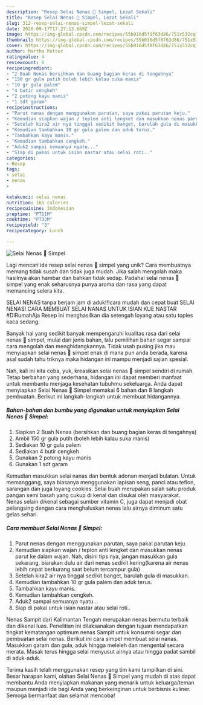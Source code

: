 ```yaml
---
description: "Resep Selai Nenas 🍍 Simpel, Lezat Sekali"
title: "Resep Selai Nenas 🍍 Simpel, Lezat Sekali"
slug: 312-resep-selai-nenas-simpel-lezat-sekali
date: 2020-09-17T17:27:13.668Z
image: https://img-global.cpcdn.com/recipes/55b016d5f8f63d86/751x532cq70/selai-nenas-🍍-simpel-foto-resep-utama.jpg
thumbnail: https://img-global.cpcdn.com/recipes/55b016d5f8f63d86/751x532cq70/selai-nenas-🍍-simpel-foto-resep-utama.jpg
cover: https://img-global.cpcdn.com/recipes/55b016d5f8f63d86/751x532cq70/selai-nenas-🍍-simpel-foto-resep-utama.jpg
author: Martha Potter
ratingvalue: 4
reviewcount: 6
recipeingredient:
- "2 Buah Nenas bersihkan dan buang bagian keras di tengahnya"
- "150 gr gula putih boleh lebih kalau suka manis"
- "10 gr gula palem"
- "4 butir cengkeh"
- "2 potong kayu manis"
- "1 sdt garam"
recipeinstructions:
- "Parut nenas dengan menggunakan parutan, saya pakai parutan keju."
- "Kemudian siapkan wajan / teplon anti lengket dan masukkan nenas parut ke dalam wajan. Nah, disini tips nya, jangan masukkan gula sekarang, biarakan dulu air dari nenas sedikit kering(karena air nenas lebih cepat berkurang saat belum tercampur gula)"
- "Setelah kira2 air nya tinggal sedikit banget, barulah gula di masukkan."
- "Kemudian tambahkan 10 gr gula palem dan aduk terus."
- "Tambahkan kayu manis."
- "Kemudian tambahkan cengkeh."
- "Aduk2 sampai semuanya nyatu..."
- "Siap di pakai untuk isian nastar atau selai roti.."
categories:
- Resep
tags:
- selai
- nenas
- 

katakunci: selai nenas  
nutrition: 165 calories
recipecuisine: Indonesian
preptime: "PT11M"
cooktime: "PT32M"
recipeyield: "3"
recipecategory: Lunch

---
```



![Selai Nenas 🍍 Simpel](https://img-global.cpcdn.com/recipes/55b016d5f8f63d86/751x532cq70/selai-nenas-🍍-simpel-foto-resep-utama.jpg)

Lagi mencari ide resep selai nenas 🍍 simpel yang unik? Cara membuatnya memang tidak susah dan tidak juga mudah. Jika salah mengolah maka hasilnya akan hambar dan bahkan tidak sedap. Padahal selai nenas 🍍 simpel yang enak seharusnya punya aroma dan rasa yang dapat memancing selera kita.

SELAI NENAS tanpa berjam jam di aduk!!!cara mudah dan cepat buat SELAI NENAS! CARA MEMBUAT SELAI NANAS UNTUK ISIAN KUE NASTAR #DiRumahAja Resep ini menghasilkan dia setengah loyang atau satu toples kaca sedang.

Banyak hal yang sedikit banyak mempengaruhi kualitas rasa dari selai nenas 🍍 simpel, mulai dari jenis bahan, lalu pemilihan bahan segar sampai cara mengolah dan menghidangkannya. Tidak usah pusing jika mau menyiapkan selai nenas 🍍 simpel enak di mana pun anda berada, karena asal sudah tahu triknya maka hidangan ini mampu menjadi sajian spesial.


Nah, kali ini kita coba, yuk, kreasikan selai nenas 🍍 simpel sendiri di rumah. Tetap berbahan yang sederhana, hidangan ini dapat memberi manfaat untuk membantu menjaga kesehatan tubuhmu sekeluarga. Anda dapat menyiapkan Selai Nenas 🍍 Simpel memakai 6 bahan dan 8 langkah pembuatan. Berikut ini langkah-langkah untuk membuat hidangannya.

<!--inarticleads1-->

##### Bahan-bahan dan bumbu yang digunakan untuk menyiapkan Selai Nenas 🍍 Simpel:

1. Siapkan 2 Buah Nenas (bersihkan dan buang bagian keras di tengahnya)
1. Ambil 150 gr gula putih (boleh lebih kalau suka manis)
1. Sediakan 10 gr gula palem
1. Sediakan 4 butir cengkeh
1. Gunakan 2 potong kayu manis
1. Gunakan 1 sdt garam


Kemudian masukkan selai nanas dan bentuk adonan menjadi bulatan. Untuk memanggang, saya biasanya menggunakan lapisan seng, panci atau teflon, sarangan dan juga loyang cookies. Selai buah merupakan salah satu produk pangan semi basah yang cukup di kenal dan disukai oleh masyarakat. Nenas selain dikenal sebagai sumber vitamin C, juga dapat menjadi obat pelangsing dengan cara menghaluskan nenas lalu airnya diminum satu gelas sehari. 

<!--inarticleads2-->

##### Cara membuat Selai Nenas 🍍 Simpel:

1. Parut nenas dengan menggunakan parutan, saya pakai parutan keju.
1. Kemudian siapkan wajan / teplon anti lengket dan masukkan nenas parut ke dalam wajan. Nah, disini tips nya, jangan masukkan gula sekarang, biarakan dulu air dari nenas sedikit kering(karena air nenas lebih cepat berkurang saat belum tercampur gula)
1. Setelah kira2 air nya tinggal sedikit banget, barulah gula di masukkan.
1. Kemudian tambahkan 10 gr gula palem dan aduk terus.
1. Tambahkan kayu manis.
1. Kemudian tambahkan cengkeh.
1. Aduk2 sampai semuanya nyatu...
1. Siap di pakai untuk isian nastar atau selai roti..


Nenas Sampit dari Kalimantan Tengah merupakan nenas bermutu terbaik dan dikenal luas. Penelitian ini dilaksanakan dengan tujuan mendapatkan tingkat kematangan optimum nenas Sampit untuk konsumsi segar dan pembuatan selai nenas. Berikut ini cara simpel membuat selai nanas. Masukkan garam dan gula, aduk hingga meleleh dan mengental secara merata. Masak terus hingga selai menyusut airnya atau hingga padat sambil di aduk-aduk. 

Terima kasih telah menggunakan resep yang tim kami tampilkan di sini. Besar harapan kami, olahan Selai Nenas 🍍 Simpel yang mudah di atas dapat membantu Anda menyiapkan makanan yang menarik untuk keluarga/teman maupun menjadi ide bagi Anda yang berkeinginan untuk berbisnis kuliner. Semoga bermanfaat dan selamat mencoba!
